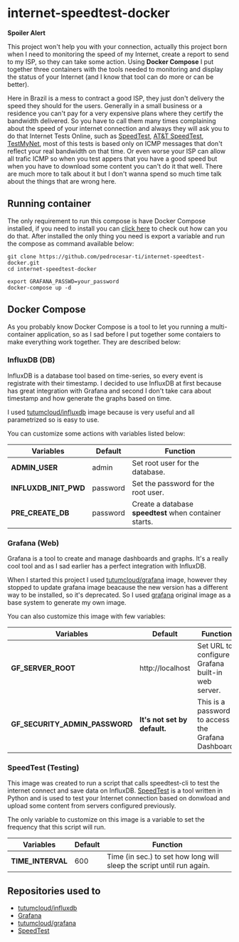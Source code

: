 # internet-speedtest-docker

__**Spoiler Alert**__

This project won't help you with your connection, actually this project born when I need to monitoring the speed of my Internet, create a report to send to my ISP, so they can take some action. Using **Docker Compose** I put together three containers with the tools needed to monitoring and display the status of your Internet (and I know that tool can do more or can be better).

Here in Brazil is a mess to contract a good ISP, they just don't delivery the speed they should for the users. Generally in a small business or a residence you can't pay for a very expensive plans where they certify the bandwidth delivered. So you have to call them many times complaining about the speed of your internet connection and always they will ask you to do that Internet Tests Online, such as [SpeedTest](http://www.speedtest.net), [AT&T SpeedTest](http://www.att.com/speedtest/), [TestMyNet](http://testmy.net), most of this tests is based only on ICMP messages that don't reflect your real bandwidth on that time. Or even worse your ISP can allow all trafic ICMP so when you test appers that you have a good speed but when you have to download some content you can't do it that well. There are much more to talk about it but I don't wanna spend so much time talk about the things that are wrong here.


## Running container
The only requirement to run this compose is have Docker Compose installed, if you need to install you can [click here]() to check out how can you do that. After installed the only thing you need is export a variable and run the compose as command available below:

```shell
git clone https://github.com/pedrocesar-ti/internet-speedtest-docker.git
cd internet-speedtest-docker

export GRAFANA_PASSWD=your_password
docker-compose up -d 
```

## Docker Compose
As you probably know Docker Compose is a tool to let you running a multi-container application, so as I sad before I put together some contaiers to make everything work together. They are described below:

### InfluxDB (DB)
InfluxDB is a database tool based on time-series, so every event is registrate with their timestamp. I decided to use InfluxDB at first because has great integration with Grafana and second I don't take cara about timestamp and how generate the graphs based on time.

I used [tutumcloud/influxdb](https://github.com/tutumcloud/influxdb) image because is very useful and all parametrized so is easy to use.

You can customize some actions with variables listed below:

| Variables  | Default | Function |
|---------|--------|--------|
| **ADMIN_USER** | admin | Set root user for the database. |
| **INFLUXDB_INIT_PWD** | password | Set the password for the root user. |
| **PRE_CREATE_DB** | password | Create a database **speedtest** when container starts. |


### Grafana (Web)
Grafana is a tool to create and manage dashboards and graphs. It's a really cool tool and as I sad earlier has a perfect integration with InfluxDB.

When I started this project I used [tutumcloud/grafana](https://github.com/tutumcloud/grafana) image, however they stopped to update grafana image beacause the new version has a different way to be installed, so it's deprecated. So I used [grafana](https://hub.docker.com/r/grafana/grafana/) original image as a base system to generate my own image.

You can also customize this image with few variables:

| Variables  | Default | Function |
|---------|--------|--------|
| **GF_SERVER_ROOT** | http://localhost | Set URL to configure Grafana built-in web server. |
| **GF_SECURITY_ADMIN_PASSWORD** | __**It's not set by default.**__ | This is a password to access the Grafana Dashboard. |


### SpeedTest (Testing)
This image was created to run a script that calls speedtest-cli to test the internet connect and save data on InfluxDB. [SpeedTest](https://github.com/sivel/speedtest-cli/) is a tool written in Python and is used to test your Internet connection based on donwload and upload some content from servers configured previously.

The only variable to customize on this image is a variable to set the frequency that this script will run.

| Variables  | Default | Function |
|---------|--------|--------|
| **TIME_INTERVAL** | 600 | Time (in sec.) to set how long will sleep the script until run again. |


Repositories used to
---------------------------------

* [tutumcloud/influxdb](https://github.com/tutumcloud/influxdb)
* [Grafana](https://hub.docker.com/r/grafana/grafana/)
* [tutumcloud/grafana](https://github.com/tutumcloud/grafana)
* [SpeedTest](https://github.com/sivel/speedtest-cli/)

